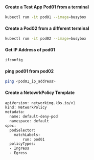 #### Create a Test App Pod01 from a terminal
```sh
kubectl run -it pod01 --image=busybox 
```

#### Create a Pod02 from a different terminal
```sh
kubectl run -it pod02 --image=busybox 
```

#### Get IP Address of pod01
```sh
ifconfig
```

#### ping pod01 from pod02
```sh
ping <pod01_ip_address> 
```

#### Create a NetowrkPolicy Template
```sh
apiVersion: networking.k8s.io/v1
kind: NetworkPolicy
metadata:
  name: default-deny-pod
  namespace: default
spec:
  podSelector:
    matchLabels:
        run: pod01
  policyTypes:
  - Ingress
  - Egress
```
